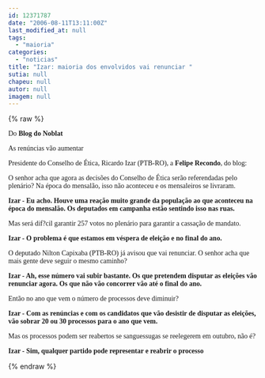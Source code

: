 ```yaml
---
id: 12371787
date: "2006-08-11T13:11:00Z"
last_modified_at: null
tags:
  - "maioria"
categories:
  - "noticias"
title: "Izar: maioria dos envolvidos vai renunciar "
sutia: null
chapeu: null
autor: null
imagem: null
---
```

{% raw %}
<p><P><FONT face=Verdana>Do <STRONG>Blog do Noblat</STRONG></FONT><A name=post24203><FONT face=Verdana> </FONT></P></p>
<p><P class=fontTitulo><FONT face=Verdana>As renúncias vão aumentar</FONT></P></A></p>
<p><P class=fontPadrao><FONT face=Verdana></FONT></p>
<p><P><FONT face=Verdana>Presidente do Conselho de Ética, Ricardo Izar (PTB-RO), a <STRONG>Felipe Recondo</STRONG>, do blog:</FONT></P></p>
<p><P><FONT face=Verdana>O senhor acha que agora as decisões do Conselho de Ética serão referendadas pelo plenário? Na época do mensalão, isso não aconteceu e os mensaleiros se livraram.</FONT></P></p>
<p><P><FONT face=Verdana><STRONG>Izar - Eu acho. Houve uma reação muito grande da população ao que aconteceu na época do mensalão. Os deputados em campanha estão sentindo isso nas ruas.</STRONG> </FONT></P></p>
<p><P><FONT face=Verdana>Mas será dif?cil garantir 257 votos no plenário para garantir a cassação de mandato.</FONT></P></p>
<p><P><STRONG><FONT face=Verdana>Izar - O problema é que estamos em véspera de eleição e no final do ano.</FONT></STRONG></P></p>
<p><P><FONT face=Verdana>O deputado Nilton Capixaba (PTB-RO) já avisou que vai renunciar. O senhor acha que mais gente deve seguir o mesmo caminho?</FONT></P></p>
<p><P><STRONG><FONT face=Verdana>Izar - Ah, esse número vai subir bastante. Os que pretendem disputar as eleições vão renunciar agora. Os que não vão concorrer vão até o final do ano. </FONT></STRONG></P></p>
<p><P><FONT face=Verdana>Então no ano que vem o número de processos deve diminuir?</FONT></P></p>
<p><P><STRONG><FONT face=Verdana>Izar - Com as renúncias e com os candidatos que vão desistir de disputar as eleições, vão sobrar 20 ou 30 processos para o ano que vem.</FONT></STRONG></P></p>
<p><P><FONT face=Verdana>Mas os processos podem ser reabertos se sanguessugas se reelegerem em outubro, não é?</FONT></P></p>
<p><P><STRONG><FONT face=Verdana>Izar - Sim, qualquer partido pode representar e reabrir o processo</FONT></STRONG></P> </p>
{% endraw %}